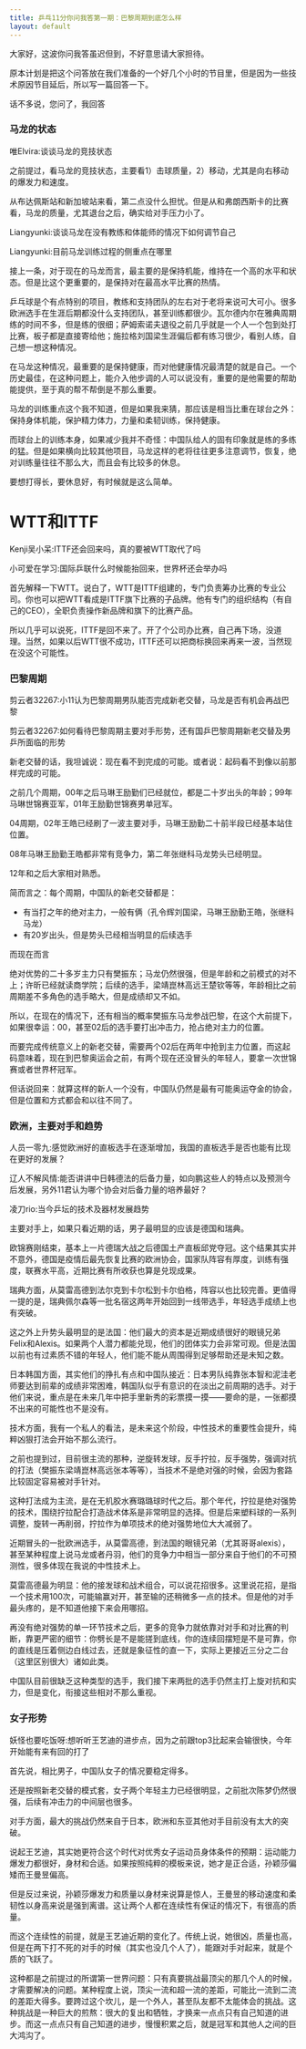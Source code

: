 ```yaml
---
title: 乒乓11分你问我答第一期：巴黎周期到底怎么样
layout: default
---
```


大家好，这波你问我答虽迟但到，不好意思请大家担待。

原本计划是把这个问答放在我们准备的一个好几个小时的节目里，但是因为一些技术原因节目延后，所以写一篇回答一下。

话不多说，您问了，我回答

### 马龙的状态
唯Elvira:谈谈马龙的竞技状态

之前提过，看马龙的竞技状态，主要看1）击球质量，2）移动，尤其是向右移动的爆发力和速度。

从布达佩斯站和新加坡站来看，第二点没什么担忧。但是从和弗朗西斯卡的比赛看，马龙的质量，尤其退台之后，确实给对手压力小了。

Liangyunki:谈谈马龙在没有教练和体能师的情况下如何调节自己

Liangyunki:目前马龙训练过程的侧重点在哪里

接上一条，对于现在的马龙而言，最主要的是保持机能，维持在一个高的水平和状态。但是比这个更重要的，是保持对在最高水平比赛的热情。

乒乓球是个有点特别的项目，教练和支持团队的左右对于老将来说可大可小。很多欧洲选手在生涯后期都没什么支持团队，甚至训练都很少。瓦尔德内尔在雅典周期练的时间不多，但是练的很细；萨姆索诺夫退役之前几乎就是一个人一个包到处打比赛，板子都是直接寄给他；施拉格刘国梁生涯偏后都有练习很少，看别人练，自己想一想这种情况。

在马龙这种情况，最重要的是保持健康，而对他健康情况最清楚的就是自己。一个历史最佳，在这种问题上，能介入他步调的人可以说没有，重要的是他需要的帮助能提供，至于真的帮不帮倒是不那么重要。

马龙的训练重点这个我不知道，但是如果我来猜，那应该是相当比重在球台之外：保持身体机能，保护精力体力，力量和柔韧训练，保持健康。

而球台上的训练本身，如果减少我并不奇怪：中国队给人的固有印象就是练的多练的猛。但是如果横向比较其他项目，马龙这样的老将往往更多注意调节，恢复，绝对训练量往往不那么大，而且会有比较多的休息。

要想打得长，要休息好，有时候就是这么简单。

# WTT和ITTF
Kenji吴小呆:ITTF还会回来吗，真的要被WTT取代了吗

小可爱在学习:国际乒联什么时候能抬回来，世界杯还会举办吗

首先解释一下WTT。说白了，WTT是ITTF组建的，专门负责筹办比赛的专业公司。你也可以把WTT看成是ITTF旗下比赛的子品牌。他有专门的组织结构（有自己的CEO），全职负责操作新品牌和旗下的比赛产品。

所以几乎可以说死，ITTF是回不来了。开了个公司办比赛，自己再下场，没道理。当然，如果以后WTT很不成功，ITTF还可以把商标换回来再来一波，当然现在没这个可能性。

### 巴黎周期

剪云者32267:小11认为巴黎周期男队能否完成新老交替，马龙是否有机会再战巴黎

剪云者32267:如何看待巴黎周期主要对手形势，还有国乒巴黎周期新老交替及男乒所面临的形势

新老交替的话，我坦诚说：现在看不到完成的可能。或者说：起码看不到像以前那样完成的可能。

之前几个周期，00年之后马琳王励勤们已经就位，都是二十岁出头的年龄；99年马琳世锦赛亚军，01年王励勤世锦赛男单冠军。

04周期，02年王皓已经刷了一波主要对手，马琳王励勤二十前半段已经基本站住位置。

08年马琳王励勤王皓都非常有竞争力，第二年张继科马龙势头已经明显。

12年和之后大家相对熟悉。

简而言之：每个周期，中国队的新老交替都是：
- 有当打之年的绝对主力，一般有俩（孔令辉刘国梁，马琳王励勤王皓，张继科马龙）
- 有20岁出头，但是势头已经相当明显的后续选手

而现在而言

绝对优势的二十多岁主力只有樊振东；马龙仍然很强，但是年龄和之前模式的对不上；许昕已经就读商学院；后续的选手，梁靖崑林高远王楚钦等等，年龄相比之前周期差不多角色的选手略大，但是成绩却又不如。

所以，在现在的情况下，还有相当的概率樊振东马龙参战巴黎，在这个大前提下，如果很幸运：00，甚至02后的选手要打出冲击力，抢占绝对主力的位置。

而要完成传统意义上的新老交替，需要两个02后在两年中抢到主力位置，而这起码意味着，现在到巴黎奥运会之前，有两个现在还没冒头的年轻人，要拿一次世锦赛或者世界杯冠军。

但话说回来：就算这样的新人一个没有，中国队仍然是最有可能奥运夺金的协会，但是位置和方式都会和以往不同了。

### 欧洲，主要对手和趋势

人员一零九:感觉欧洲好的直板选手在逐渐增加，我国的直板选手是否也能有比现在更好的发展？

辽人不解风情:能否讲讲中日韩德法的后备力量，如向鹏这些人的特点以及预测今后发展，另外11君认为哪个协会对后备力量的培养最好？

凌刀rio:当今乒坛的技术及器材发展趋势

主要对手上，如果只看近期的话，男子最明显的应该是德国和瑞典。

欧锦赛刚结束，基本上一片德瑞大战之后德国土产直板邱党夺冠。这个结果其实并不意外，德国是疫情后最先恢复比赛的欧洲协会，国家队阵容有厚度，训练有强度，联赛水平高，近期比赛有所收获也算是兑现成果。

瑞典方面，从莫雷高德到法尔克到卡尔松到卡尔伯格，阵容以也比较完善。更值得一提的是，瑞典佩尔森等一批名宿这两年开始回到一线带选手，年轻选手成绩上也有突破。

这之外上升势头最明显的是法国：他们最大的资本是近期成绩很好的眼镜兄弟Felix和Alexis。如果两个人潜力都能兑现，他们的团体实力会非常可观。但是法国以前也有过素质不错的年轻人，他们能不能从周围得到足够帮助还是未知之数。

日本韩国方面，其实他们的挣扎有点和中国队接近：日本男队纯靠张本智和泥洼老师要达到前辈的成绩非常困难，韩国队似乎有意识的在淡出之前周期的选手。对于他们来说，重点是在未来几年中把手里新秀的彩票摸一摸——要命的是，一张都摸不出来的可能性也不是没有。

技术方面，我有一个私人的看法，是未来这个阶段，中性技术的重要性会提升，纯粹凶狠打法会开始不那么流行。

之前也提到过，目前很主流的那种，逆旋转发球，反手拧拉，反手强势，强调对抗的打法（樊振东梁靖崑林高远张本等等），当技术不是绝对强的时候，会因为套路比较固定容易被对手针对。

这种打法成为主流，是在无机胶水赛璐璐球时代之后。那个年代，拧拉是绝对强势的技术，围绕拧拉配合打造战术体系是非常明显的选择。但是后来塑料球的一系列调整，旋转一再削弱，拧拉作为单项技术的绝对强势地位大大减弱了。

近期冒头的一批欧洲选手，从莫雷高德，到法国的眼镜兄弟（尤其哥哥alexis），甚至某种程度上说马龙或者丹羽，他们的竞争力中相当一部分来自于他们的不可预测性，很多体现在我说的中性技术上。

莫雷高德最为明显：他的接发球和战术组合，可以说花招很多。这里说花招，是指一个技术用100次，可能输赢对开，甚至输的还稍微多一点的技术。但是他的对手最头疼的，是不知道他接下来会用哪招。

再没有绝对强势的单一环节技术之后，更多的竞争力就依靠对对手和对比赛的判断，靠更严密的细节：你劈长是不是能搓到底线，你的连续回摆短是不是可靠，你的直线是压着侧边白线过去，还就是象征性的直一下，实际上更接近三分之二台（这里区别很大）诸如此类。

中国队目前很缺乏这种类型的选手，我们接下来两批的选手仍然主打上旋对抗和实力，但是变化，衔接这些相对不那么重视。

### 女子形势

妖怪也要吃饭呀:想听听王艺迪的进步点，因为之前跟top3比起来会输很快，今年开始能有来有回的打了

首先说，相比男子，中国队女子的情况要稳定得多。

还是按照新老交替的模式套，女子两个年轻主力已经很明显，之前批次陈梦仍然很强，后续有冲击力的中间层也很多。

对手方面，最大的挑战仍然来自于日本，欧洲和东亚其他对手目前没有太大的突破。

说起王艺迪，其实她更符合这个时代对优秀女子运动员身体条件的预期：运动能力爆发力都很好，身材和合适。如果按照纯粹的模板来说，她才是正合适，孙颖莎偏矮而王曼昱偏高。

但是反过来说，孙颖莎爆发力和质量以身材来说算是惊人，王曼昱的移动速度和柔韧性以身高来说是强到离谱。这让两个人都在连续性有保证的情况下，有很高的质量。

而这个连续性的前提，就是王艺迪近期的变化了。传统上说，她很凶，质量也高，但是在两下打不死的对手的时候（其实也没几个人了），能跟对手对起来，就是个质的飞跃了。

这种都是之前提过的所谓第一世界问题：只有真要挑战最顶尖的那几个人的时候，才需要解决的问题。某种程度上说，顶尖一流和超一流的差距，可能比一流到二流的差距大得多。要跨过这个坎儿，是一个外人，甚至队友都不太能体会的挑战。这种挑战是一种巨大的煎熬：很大的复出和牺牲，才换来一点点只有自己知道的进步。而这一点点只有自己知道的进步，慢慢积累之后，就是冠军和其他人之间的巨大鸿沟了。


